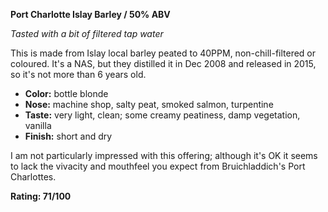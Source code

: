 **Port Charlotte Islay Barley / 50% ABV**

*Tasted with a bit of filtered tap water*

This is made from Islay local barley peated to 40PPM, non-chill-filtered or coloured.  It's a NAS, but they distilled it in Dec 2008 and released in 2015, so it's not more than 6 years old.

* **Color:** bottle blonde
* **Nose:** machine shop, salty peat, smoked salmon, turpentine
* **Taste:** very light, clean; some creamy peatiness, damp vegetation, vanilla
* **Finish:** short and dry

I am not particularly impressed with this offering; although it's OK it seems to lack the vivacity and mouthfeel you expect from Bruichladdich's Port Charlottes.

**Rating: 71/100**